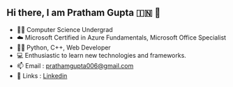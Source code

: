 ## Hi there, I am Pratham Gupta :india:	 👋 

<!--
**PrathamGupta06/PrathamGupta06** is a ✨ _special_ ✨ repository because its `README.md` (this file) appears on your GitHub profile.

Here are some ideas to get you started:


-->
- 🧑‍🎓 Computer Science Undergrad
- ☁️ Microsoft Certified in Azure Fundamentals, Microsoft Office Specialist
- 👨‍💻 Python, C++, Web Developer
- 💻 Enthusiastic to learn new technologies and frameworks.
- 📫 Email : prathamgupta006@gmail.com  
- 🔗 Links : [Linkedin](https://www.linkedin.com/in/pratham-gupta-50692a21b)

<!-- - ⚒️ Currently working on [CBSE Results Analyzer](https://github.com/PrathamGupta06/cbse-results-analyzer) -->
<!-- - 👨‍🏫 Creating a [Python Course](https://www.youtube.com/watch?v=onDUZV80SLg&list=PLQLg0LH_bIIENmmR2YtrqV1ELTxU5GbiX) on YouTube  -->
